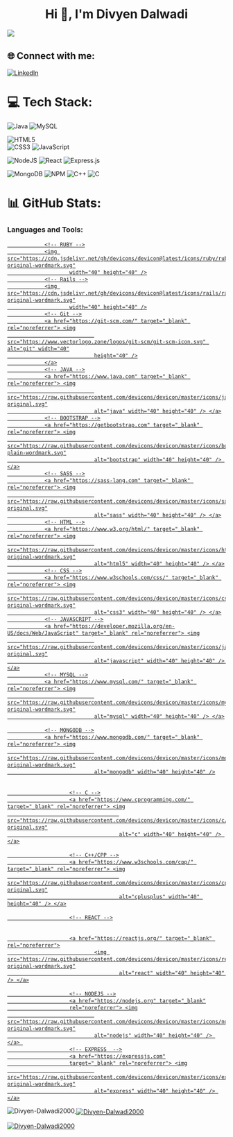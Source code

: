 
<h1 align="center">Hi 👋, I'm Divyen Dalwadi</h1>


[![](https://visitcount.itsvg.in/api?id=Divyen-Dalwadi2000&icon=5&color=0)](https://visitcount.itsvg.in)

## 🌐 Connect with me:
[![LinkedIn](https://img.shields.io/badge/LinkedIn-%230077B5.svg?logo=linkedin&logoColor=white)](https://www.linkedin.com/in/divyen-dalwadi-638a15238/) 

# 💻 Tech Stack:
![Java](https://img.shields.io/badge/java-%23ED8B00.svg?style=for-the-badge&logo=java&logoColor=white) 
![MySQL](https://img.shields.io/badge/mysql-%2300f.svg?style=for-the-badge&logo=mysql&logoColor=white)

![HTML5](https://img.shields.io/badge/html5-%23E34F26.svg?style=for-the-badge&logo=html5&logoColor=white)  
![CSS3](https://img.shields.io/badge/css3-%231572B6.svg?style=for-the-badge&logo=css3&logoColor=white)
![JavaScript](https://img.shields.io/badge/javascript-%23323330.svg?style=for-the-badge&logo=javascript&logoColor=%23F7DF1E)

![NodeJS](https://img.shields.io/badge/node.js-6DA55F?style=for-the-badge&logo=node.js&logoColor=white) 
![React](https://img.shields.io/badge/react-%2320232a.svg?style=for-the-badge&logo=react&logoColor=%2361DAFB) 
![Express.js](https://img.shields.io/badge/express.js-%23404d59.svg?style=for-the-badge&logo=express&logoColor=%2361DAFB) 

![MongoDB](https://img.shields.io/badge/MongoDB-%234ea94b.svg?style=for-the-badge&logo=mongodb&logoColor=white) 
![NPM](https://img.shields.io/badge/NPM-%23000000.svg?style=for-the-badge&logo=npm&logoColor=white) 
![C++](https://img.shields.io/badge/c++-%2300599C.svg?style=for-the-badge&logo=c%2B%2B&logoColor=white)
![C](https://img.shields.io/badge/c-%2300599C.svg?style=for-the-badge&logo=c&logoColor=white) 

 <!-- ![LINUX](https://img.shields.io/badge/Linux-FCC624?style=for-the-badge&logo=linux&logoColor=black)  -->
<!-- ##  ![Postman](https://img.shields.io/badge/Postman-FF6C37?style=for-the-badge&logo=postman&logoColor=white)  -->



# 📊 GitHub Stats:

<h3 align="left">Languages and Tools:</h3>
<p align="left"> <a href="https://developer.android.com" target="_blank" rel="noreferrer">

                <!-- RUBY -->
                <img src="https://cdn.jsdelivr.net/gh/devicons/devicon@latest/icons/ruby/ruby-original-wordmark.svg"
                        width="40" height="40" />
                <!-- Rails -->
                <img src="https://cdn.jsdelivr.net/gh/devicons/devicon@latest/icons/rails/rails-original-wordmark.svg"
                        width="40" height="40" />
                <!-- Git -->
                <a href="https://git-scm.com/" target="_blank" rel="noreferrer"> <img
                                src="https://www.vectorlogo.zone/logos/git-scm/git-scm-icon.svg" alt="git" width="40"
                                height="40" />
                </a>
                <!-- JAVA -->
                <a href="https://www.java.com" target="_blank" rel="noreferrer"> <img
                                src="https://raw.githubusercontent.com/devicons/devicon/master/icons/java/java-original.svg"
                                alt="java" width="40" height="40" /> </a>
                <!-- BOOTSTRAP -->
                <a href="https://getbootstrap.com" target="_blank" rel="noreferrer"> <img
                                src="https://raw.githubusercontent.com/devicons/devicon/master/icons/bootstrap/bootstrap-plain-wordmark.svg"
                                alt="bootstrap" width="40" height="40" /> </a>
                <!-- SASS -->
                <a href="https://sass-lang.com" target="_blank" rel="noreferrer"> <img
                                src="https://raw.githubusercontent.com/devicons/devicon/master/icons/sass/sass-original.svg"
                                alt="sass" width="40" height="40" /> </a>
                <!-- HTML -->
                <a href="https://www.w3.org/html/" target="_blank" rel="noreferrer"> <img
                                src="https://raw.githubusercontent.com/devicons/devicon/master/icons/html5/html5-original-wordmark.svg"
                                alt="html5" width="40" height="40" /> </a>
                <!-- CSS -->
                <a href="https://www.w3schools.com/css/" target="_blank" rel="noreferrer"> <img
                                src="https://raw.githubusercontent.com/devicons/devicon/master/icons/css3/css3-original-wordmark.svg"
                                alt="css3" width="40" height="40" /> </a>
                <!-- JAVASCRIPT -->
                <a href="https://developer.mozilla.org/en-US/docs/Web/JavaScript" target="_blank" rel="noreferrer"> <img
                                src="https://raw.githubusercontent.com/devicons/devicon/master/icons/javascript/javascript-original.svg"
                                alt="javascript" width="40" height="40" /> </a>
                <!-- MYSQL -->
                <a href="https://www.mysql.com/" target="_blank" rel="noreferrer"> <img
                                src="https://raw.githubusercontent.com/devicons/devicon/master/icons/mysql/mysql-original-wordmark.svg"
                                alt="mysql" width="40" height="40" /> </a>

                <!-- MONGODB -->
                <a href="https://www.mongodb.com/" target="_blank" rel="noreferrer"> <img
                                src="https://raw.githubusercontent.com/devicons/devicon/master/icons/mongodb/mongodb-original-wordmark.svg"
                                alt="mongodb" width="40" height="40" />


                        <!-- C -->
                        <a href="https://www.cprogramming.com/" target="_blank" rel="noreferrer"> <img
                                        src="https://raw.githubusercontent.com/devicons/devicon/master/icons/c/c-original.svg"
                                        alt="c" width="40" height="40" /> </a>

                        <!-- C++/CPP -->
                        <a href="https://www.w3schools.com/cpp/" target="_blank" rel="noreferrer"> <img
                                        src="https://raw.githubusercontent.com/devicons/devicon/master/icons/cplusplus/cplusplus-original.svg"
                                        alt="cplusplus" width="40" height="40" /> </a>

                        <!-- REACT -->


                        <a href="https://reactjs.org/" target="_blank" rel="noreferrer">
                                <img src="https://raw.githubusercontent.com/devicons/devicon/master/icons/react/react-original-wordmark.svg"
                                        alt="react" width="40" height="40" /> </a>

                        <!-- NODEJS -->
                        <a href="https://nodejs.org" target="_blank"
                        rel="noreferrer"> <img
                                src="https://raw.githubusercontent.com/devicons/devicon/master/icons/nodejs/nodejs-original-wordmark.svg"
                                alt="nodejs" width="40" height="40" /> </a> 
                        <!-- EXPRESS  -->
                        <a href="https://expressjs.com"
                        target="_blank" rel="noreferrer"> <img
                                src="https://raw.githubusercontent.com/devicons/devicon/master/icons/express/express-original-wordmark.svg"
                                alt="express" width="40" height="40" /> </a>
</p>
<p><img align="left"
                src="https://github-readme-stats.vercel.app/api/top-langs?username=Divyen-Dalwadi2000&show_icons=true&locale=en&layout=compact"
                alt="Divyen-Dalwadi2000" /></p>

<p>&nbsp;<img align="center"
                src="https://github-readme-stats.vercel.app/api?username=Divyen-Dalwadi2000&show_icons=true&locale=en"
                alt="Divyen-Dalwadi2000" /></p>

<p><img align="center" src="https://github-readme-streak-stats.herokuapp.com/?user=Divyen-Dalwadi2000&"
                alt="Divyen-Dalwadi2000" /></p>
